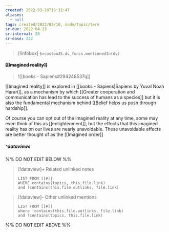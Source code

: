 ```yaml
---
created: 2022-03-10T19:32:47 
aliases:
  - null
tags: created/2022/03/10, node/topic/term
sr-due: 2022-04-23
sr-interval: 20
sr-ease: 222
---
```

> [!infobox]
`$=customJS.dv_funcs.mentionedIn(dv)`

#### <s class="topic-title">[[Imagined reality]]</s>

> ![[books - Sapiens#294248537q]]

[[Imagined reality]] is explored in [[books - Sapiens|Sapiens by Yuval Noah Harari]], as a mechanism by which [[Greater cooperation and communication has lead to the success of humans as a species]] but it is also the fundamental mechanism behind [[Belief helps us push through hardship]].

Of course you can opt out of the imagined reality at any time, some may even think of this as [[enlightenment]], but the effects that this imagined reality has on our lives are nearly unavoidable. These unavoidable effects are better thought of as the [[Imagined order]]

##### ^dataviews

%% DO NOT EDIT BELOW %%
> [!dataview]+ Related unlinked notes
> ```dataview
> LIST FROM [[#]]
> WHERE contains(topics, this.file.link)
> and !contains(this.file.outlinks, file.link)
> ```
 
> [!dataview]- Other unlinked mentions
> ```dataview
> LIST FROM [[#]]
> where !contains(this.file.outlinks, file.link)
> and !contains(topics, this.file.link)
> ```

%% DO NOT EDIT ABOVE %%